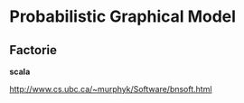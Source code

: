 Probabilistic Graphical Model
=============================

Factorie
--------
__scala__  

http://www.cs.ubc.ca/~murphyk/Software/bnsoft.html